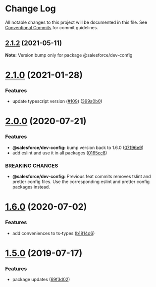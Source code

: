 # Change Log

All notable changes to this project will be documented in this file.
See [Conventional Commits](https://conventionalcommits.org) for commit guidelines.

## [2.1.2](https://github.com/forcedotcom/sfdx-dev-packages/compare/@salesforce/dev-config@2.1.0...@salesforce/dev-config@2.1.2) (2021-05-11)

**Note:** Version bump only for package @salesforce/dev-config





# [2.1.0](https://github.com/forcedotcom/sfdx-dev-packages/compare/@salesforce/dev-config@2.0.0...@salesforce/dev-config@2.1.0) (2021-01-28)


### Features

* update typescript version ([#109](https://github.com/forcedotcom/sfdx-dev-packages/issues/109)) ([399a0b0](https://github.com/forcedotcom/sfdx-dev-packages/commit/399a0b03aa831f25511bb3391702c10dc5c4a488))





# [2.0.0](https://github.com/forcedotcom/sfdx-dev-packages/compare/@salesforce/dev-config@1.6.0...@salesforce/dev-config@2.0.0) (2020-07-21)


### Features

* **@salesforce/dev-config:** bump version back to 1.6.0 ([07196e9](https://github.com/forcedotcom/sfdx-dev-packages/commit/07196e9719b0a5ace2c9a620af8012501c06c6e6))
* add eslint and use it in all packages ([0165cc8](https://github.com/forcedotcom/sfdx-dev-packages/commit/0165cc8853079c7f987dddfb60ced3efb00deea0))


### BREAKING CHANGES

* **@salesforce/dev-config:** Previous feat commits removes tslint and pretter config files. Use the
corresponding eslint and pretter config packages instead.





# [1.6.0](https://github.com/forcedotcom/sfdx-dev-packages/compare/@salesforce/dev-config@1.5.0...@salesforce/dev-config@1.6.0) (2020-07-02)


### Features

* add conveniences to ts-types ([b1814d6](https://github.com/forcedotcom/sfdx-dev-packages/commit/b1814d6))





# [1.5.0](https://github.com/forcedotcom/sfdx-dev-packages/compare/@salesforce/dev-config@1.4.4...@salesforce/dev-config@1.5.0) (2019-07-17)


### Features

* package updates ([69f3d02](https://github.com/forcedotcom/sfdx-dev-packages/commit/69f3d02))

